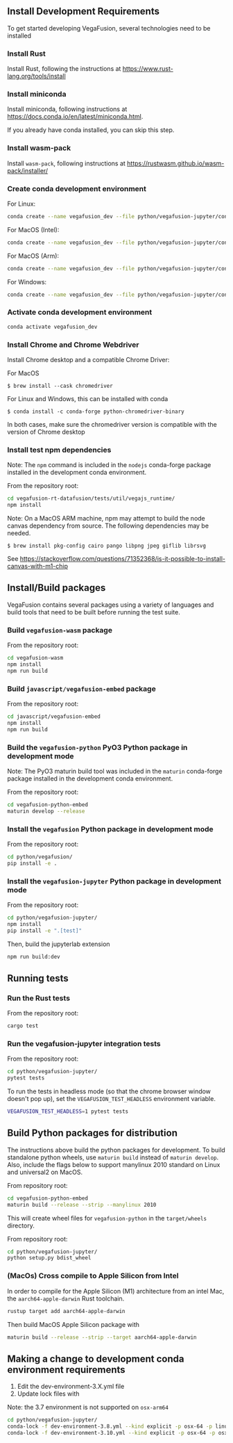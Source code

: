 ## Install Development Requirements
To get started developing VegaFusion, several technologies need to be installed 

### Install Rust
Install Rust, following the instructions at https://www.rust-lang.org/tools/install

### Install miniconda
Install miniconda, following instructions at https://docs.conda.io/en/latest/miniconda.html.

If you already have conda installed, you can skip this step.

### Install wasm-pack
Install `wasm-pack`, following instructions at https://rustwasm.github.io/wasm-pack/installer/

### Create conda development environment

For Linux:
```bash
conda create --name vegafusion_dev --file python/vegafusion-jupyter/conda-linux-64-cp310.lock
```

For MacOS (Intel):
```bash
conda create --name vegafusion_dev --file python/vegafusion-jupyter/conda-osx-64-cp310.lock
```

For MacOS (Arm):
```bash
conda create --name vegafusion_dev --file python/vegafusion-jupyter/conda-osx-arm64-cp310.lock
```

For Windows:
```bash
conda create --name vegafusion_dev --file python/vegafusion-jupyter/conda-win-64-cp310.lock
```

### Activate conda development environment
```bash
conda activate vegafusion_dev
```

### Install Chrome and Chrome Webdriver
Install Chrome desktop and a compatible Chrome Driver:

For MacOS
```
$ brew install --cask chromedriver
```

For Linux and Windows, this can be installed with conda
```
$ conda install -c conda-forge python-chromedriver-binary
```

In both cases, make sure the chromedriver version is compatible with the version of Chrome desktop

### Install test npm dependencies
Note: The `npm` command is included in the `nodejs` conda-forge package installed in the development conda environment.

From the repository root:
```bash
cd vegafusion-rt-datafusion/tests/util/vegajs_runtime/
npm install
```

Note: On a MacOS ARM machine, npm may attempt to build the node canvas dependency from source. The following dependencies may be needed.
```
$ brew install pkg-config cairo pango libpng jpeg giflib librsvg
```
See https://stackoverflow.com/questions/71352368/is-it-possible-to-install-canvas-with-m1-chip

## Install/Build packages
VegaFusion contains several packages using a variety of languages and build tools that need to be built before running the test suite.

### Build `vegafusion-wasm` package
From the repository root:
```bash
cd vegafusion-wasm
npm install
npm run build
```

### Build `javascript/vegafusion-embed` package
From the repository root:
```bash
cd javascript/vegafusion-embed
npm install
npm run build
```

### Build the `vegafusion-python` PyO3 Python package in development mode
Note: The PyO3 maturin build tool was included in the `maturin` conda-forge package installed in the development conda environment.

From the repository root:
```bash
cd vegafusion-python-embed
maturin develop --release
```

### Install the `vegafusion` Python package in development mode
From the repository root:
```bash
cd python/vegafusion/
pip install -e .
```

### Install the `vegafusion-jupyter` Python package in development mode
From the repository root:
```bash
cd python/vegafusion-jupyter/
npm install
pip install -e ".[test]"
```

Then, build the jupyterlab extension

```bash
npm run build:dev
```

## Running tests

### Run the Rust tests
From the repository root:
```bash
cargo test
```

### Run the vegafusion-jupyter integration tests
From the repository root:
```bash
cd python/vegafusion-jupyter/
pytest tests
```

To run the tests in headless mode (so that the chrome browser window doesn't pop up), set the `VEGAFUSION_TEST_HEADLESS` environment variable.

```bash
VEGAFUSION_TEST_HEADLESS=1 pytest tests
```

## Build Python packages for distribution
The instructions above build the python packages for development. To build standalone python wheels, use `maturin build` instead of `maturin develop`.  Also, include the flags below to support manylinux 2010 standard on Linux and universal2 on MacOS.

From repository root:
```bash
cd vegafusion-python-embed
maturin build --release --strip --manylinux 2010
```

This will create wheel files for `vegafusion-python` in the `target/wheels` directory.

From repository root:
```bash
cd python/vegafusion-jupyter/
python setup.py bdist_wheel
```

### (MacOs) Cross compile to Apple Silicon from Intel
In order to compile for the Apple Silicon (M1) architecture from an intel Mac, the `aarch64-apple-darwin` Rust toolchain.

```bash
rustup target add aarch64-apple-darwin
```

Then build MacOS Apple Silicon package with 
```bash
maturin build --release --strip --target aarch64-apple-darwin
```

## Making a change to development conda environment requirements

1. Edit the dev-environment-3.X.yml file
2. Update lock files with

Note: the 3.7 environment is not supported on `osx-arm64`
```bash
cd python/vegafusion-jupyter/
conda-lock -f dev-environment-3.8.yml --kind explicit -p osx-64 -p linux-64 -p win-64 --filename-template "conda-{platform}-cp38.lock"
conda-lock -f dev-environment-3.10.yml --kind explicit -p osx-64 -p osx-arm64 -p linux-64 -p win-64 --filename-template "conda-{platform}-cp310.lock"
```
